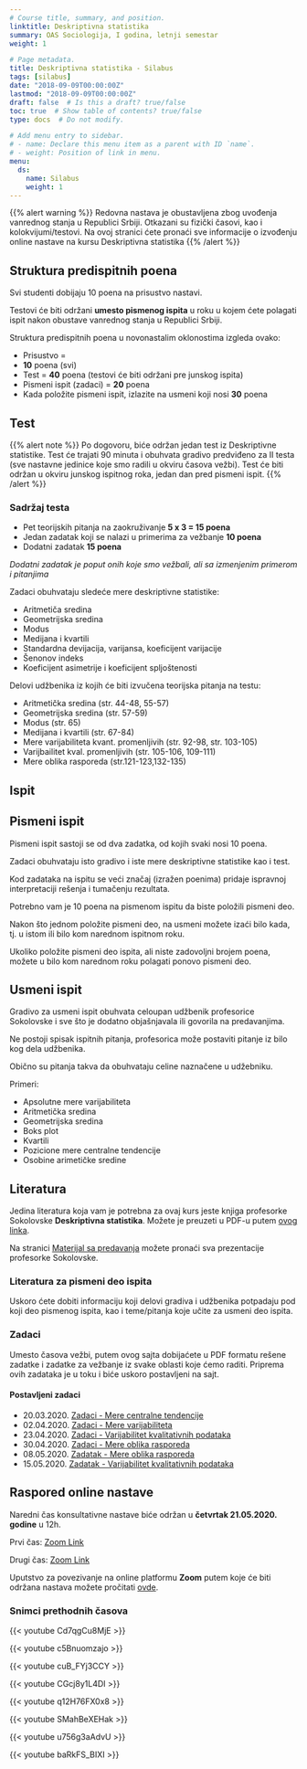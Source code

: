 ```yaml
---
# Course title, summary, and position.
linktitle: Deskriptivna statistika
summary: OAS Sociologija, I godina, letnji semestar
weight: 1

# Page metadata.
title: Deskriptivna statistika - Silabus
tags: [silabus]
date: "2018-09-09T00:00:00Z"
lastmod: "2018-09-09T00:00:00Z"
draft: false  # Is this a draft? true/false
toc: true  # Show table of contents? true/false
type: docs  # Do not modify.

# Add menu entry to sidebar.
# - name: Declare this menu item as a parent with ID `name`.
# - weight: Position of link in menu.
menu:
  ds:
    name: Silabus
    weight: 1
---
```


{{% alert warning %}}
Redovna nastava je obustavljena zbog uvođenja vanrednog stanja u Republici Srbiji. Otkazani su fizički časovi, kao i kolokvijumi/testovi. Na ovoj stranici ćete pronaći sve informacije o izvođenju online nastave na kursu Deskriptivna statistika
{{% /alert %}}

## Struktura predispitnih poena

Svi studenti dobijaju 10 poena na prisustvo nastavi.

Testovi će biti održani **umesto pismenog ispita** u roku u kojem ćete polagati ispit nakon obustave vanrednog stanja u Republici Srbiji.

Struktura predispitnih poena u novonastalim oklonostima izgleda ovako:

- Prisustvo =
-  **10** poena (svi)
- Test = **40** poena (testovi će biti održani pre junskog ispita)
- Pismeni ispit (zadaci) = **20** poena
- Kada položite pismeni ispit, izlazite na usmeni koji nosi **30** poena


## Test

{{% alert note %}}
Po dogovoru, biće održan jedan test iz Deskriptivne statistike. Test će trajati 90 minuta i obuhvata gradivo predviđeno za II testa (sve nastavne jedinice koje smo radili u okviru časova vežbi). Test će biti održan u okviru junskog ispitnog roka, jedan dan pred pismeni ispit.
{{% /alert %}}

### Sadržaj testa

- Pet teorijskih pitanja na zaokruživanje **5 x 3 = 15 poena**
- Jedan zadatak koji se nalazi u primerima za vežbanje **10 poena**
- Dodatni zadatak **15 poena**

*Dodatni zadatak je poput onih koje smo vežbali, ali sa izmenjenim primerom i pitanjima*

Zadaci obuhvataju sledeće mere deskriptivne statistike:

- Aritmetiča sredina
- Geometrijska sredina
- Modus
- Medijana i kvartili
- Standardna devijacija, varijansa, koeficijent varijacije
- Šenonov indeks
- Koeficijent asimetrije i koeficijent spljoštenosti

Delovi udžbenika iz kojih će biti izvučena teorijska pitanja na testu:

- Aritmetička sredina (str. 44-48, 55-57)
- Geometrijska sredina (str. 57-59)
- Modus (str. 65)
- Medijana i kvartili (str. 67-84)
- Mere varijabiliteta kvant. promenljivih (str. 92-98, str. 103-105)
- Varijbailitet kval. promenljivih (str. 105-106, 109-111)
- Mere oblika rasporeda (str.121-123,132-135)

## Ispit

## Pismeni ispit

Pismeni ispit sastoji se od dva zadatka, od kojih svaki nosi 10 poena.

Zadaci obuhvataju isto gradivo i iste mere deskriptivne statistike kao i test.

Kod zadataka na ispitu se veći značaj (izražen poenima) pridaje ispravnoj interpretaciji rešenja i tumačenju rezultata.

Potrebno vam je 10 poena na pismenom ispitu da biste položili pismeni deo.

Nakon što jednom položite pismeni deo, na usmeni možete izaći bilo kada, tj. u istom ili bilo kom narednom ispitnom roku.

Ukoliko položite pismeni deo ispita, ali niste zadovoljni brojem poena, možete u bilo kom narednom roku polagati ponovo pismeni deo.

## Usmeni ispit

Gradivo za usmeni ispit obuhvata celoupan udžbenik profesorice Sokolovske i sve što je dodatno objašnjavala ili govorila na predavanjima.

Ne postoji spisak ispitnih pitanja, profesorica može postaviti pitanje iz bilo kog dela udžbenika.

Obično su pitanja takva da obuhvataju celine naznačene u udžebniku.

Primeri:

- Apsolutne mere varijabiliteta
- Aritmetička sredina
- Geometrijska sredina
- Boks plot
- Kvartili
- Pozicione mere centralne tendencije
- Osobine arimetičke sredine


## Literatura

Jedina literatura koja vam je potrebna za ovaj kurs jeste knjiga profesorke Sokolovske **Deskriptivna statistika**. Možete je preuzeti u PDF-u putem [ovog linka](/files/ds-ds.pdf).

Na stranici [Materijal sa predavanja](ds-p.html) možete pronaći sva prezentacije profesorke Sokolovske.

### Literatura za pismeni deo ispita

Uskoro ćete dobiti informaciju koji delovi gradiva i udžbenika potpadaju pod koji deo pismenog ispita, kao i teme/pitanja koje učite za usmeni deo ispita.

### Zadaci

Umesto časova vežbi, putem ovog sajta dobijaćete u PDF formatu rešene zadatke i zadatke za vežbanje iz svake oblasti koje ćemo raditi. Priprema ovih zadataka je u toku i biće uskoro postavljeni na sajt.

#### Postavljeni zadaci 

- 20.03.2020. [Zadaci - Mere centralne tendencije](/files/ds-z01.pdf)
- 02.04.2020. [Zadaci - Mere varijabiliteta](/files/ds-z02.pdf)
- 23.04.2020. [Zadaci - Varijabilitet kvalitativnih podataka](/files/ds-z03.pdf)
- 30.04.2020. [Zadaci - Mere oblika rasporeda](/files/ds-z04.pdf)
- 08.05.2020. [Zadatak - Mere oblika rasporeda](/files/ds-z05.pdf)
- 15.05.2020. [Zadatak - Varijabilitet kvalitativnih podataka](/files/ds-z06.pdf)

## Raspored online nastave

Naredni čas konsultativne nastave biće održan u **četvrtak 21.05.2020. godine** u 12h.

Prvi čas: [Zoom Link](https://zoom.us/j/92699043011?pwd=UzRjanRQaEpMeFBhbWpiWFZPY1Y2dz09)

Drugi čas: [Zoom Link](https://zoom.us/j/91434219360?pwd=UVdaUzM0K2RZd3k4d0kzT3cvWjBUQT09)

Uputstvo za povezivanje na online platformu **Zoom** putem koje će biti održana nastava možete pročitati [ovde](ds-kons.html).


### Snimci prethodnih časova

{{< youtube Cd7qgCu8MjE >}}

{{< youtube c5Bnuomzajo >}}

{{< youtube cuB_FYj3CCY >}}

{{< youtube CGcj8y1L4DI >}}

{{< youtube q12H76FX0x8 >}}

{{< youtube SMahBeXEHak >}}

{{< youtube u756g3aAdvU >}}

{{< youtube baRkFS_BIXI >}}

